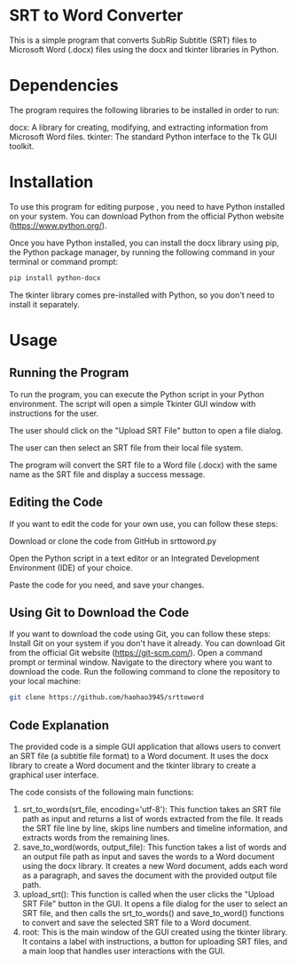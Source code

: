 
# SRT to Word Converter

This is a simple program that converts SubRip Subtitle (SRT) files to Microsoft Word (.docx) files using the docx and tkinter libraries in Python.

# Dependencies

The program requires the following libraries to be installed in order to run:

docx: A library for creating, modifying, and extracting information from Microsoft Word files.
tkinter: The standard Python interface to the Tk GUI toolkit.

# Installation

To use this program for editing purpose , you need to have Python installed on your system. You can download Python from the official Python website (https://www.python.org/).

Once you have Python installed, you can install the docx library using pip, the Python package manager, by running the following command in your terminal or command prompt:

```bash
pip install python-docx
```

The tkinter library comes pre-installed with Python, so you don't need to install it separately.


# Usage

## Running the Program

To run the program, you can execute the Python script in your Python environment. The script will open a simple Tkinter GUI window with instructions for the user.

The user should click on the "Upload SRT File" button to open a file dialog.

The user can then select an SRT file from their local file system.

The program will convert the SRT file to a Word file (.docx) with the same name as the SRT file and display a success message.

## Editing the Code
If you want to edit the code for your own use, you can follow these steps:

Download or clone the code from GitHub in srttoword.py 

Open the Python script in a text editor or an Integrated Development Environment (IDE) of your choice.

Paste the code for you need, and save your changes.

## Using Git to Download the Code

If you want to download the code using Git, you can follow these steps:
Install Git on your system if you don't have it already. You can download Git from the official Git website (https://git-scm.com/).
Open a command prompt or terminal window.
Navigate to the directory where you want to download the code.
Run the following command to clone the repository to your local machine:
```bash
git clone https://github.com/haohao3945/srttoword
```

## Code Explanation
The provided code is a simple GUI application that allows users to convert an SRT file (a subtitle file format) to a Word document. It uses the docx library to create a Word document and the tkinter library to create a graphical user interface.

The code consists of the following main functions:
1. srt_to_words(srt_file, encoding='utf-8'): This function takes an SRT file path as input and returns a list of words extracted from the file. It reads the SRT file line by line, skips line numbers and timeline information, and extracts words from the remaining lines.
2. save_to_word(words, output_file): This function takes a list of words and an output file path as input and saves the words to a Word document using the docx library. It creates a new Word document, adds each word as a paragraph, and saves the document with the provided output file path.
3. upload_srt(): This function is called when the user clicks the "Upload SRT File" button in the GUI. It opens a file dialog for the user to select an SRT file, and then calls the srt_to_words() and save_to_word() functions to convert and save the selected SRT file to a Word document.
4. root: This is the main window of the GUI created using the tkinter library. It contains a label with instructions, a button for uploading SRT files, and a main loop that handles user interactions with the GUI.
